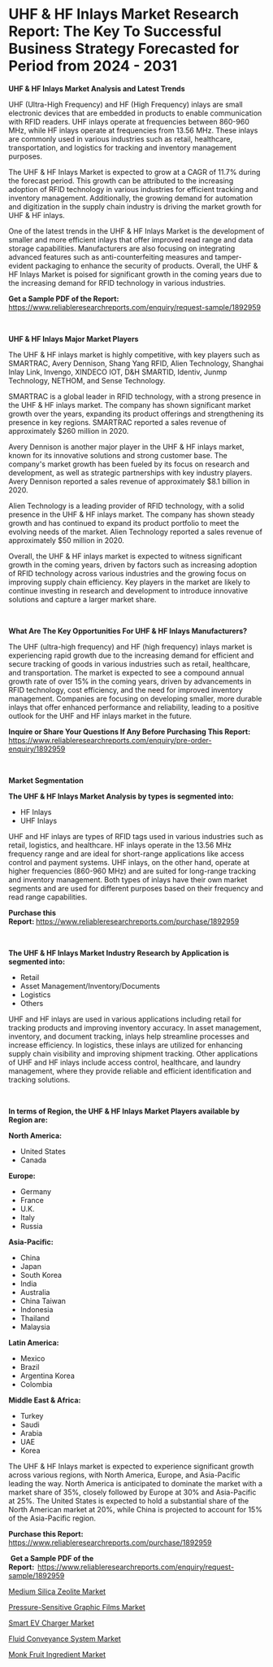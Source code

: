 <p><h1>UHF & HF Inlays Market Research Report: The Key To Successful Business Strategy Forecasted for Period from 2024 - 2031</h1></p><p><strong>UHF & HF Inlays Market Analysis and Latest Trends</strong></p>
<p><p>UHF (Ultra-High Frequency) and HF (High Frequency) inlays are small electronic devices that are embedded in products to enable communication with RFID readers. UHF inlays operate at frequencies between 860-960 MHz, while HF inlays operate at frequencies from 13.56 MHz. These inlays are commonly used in various industries such as retail, healthcare, transportation, and logistics for tracking and inventory management purposes.</p><p>The UHF & HF Inlays Market is expected to grow at a CAGR of 11.7% during the forecast period. This growth can be attributed to the increasing adoption of RFID technology in various industries for efficient tracking and inventory management. Additionally, the growing demand for automation and digitization in the supply chain industry is driving the market growth for UHF & HF inlays.</p><p>One of the latest trends in the UHF & HF Inlays Market is the development of smaller and more efficient inlays that offer improved read range and data storage capabilities. Manufacturers are also focusing on integrating advanced features such as anti-counterfeiting measures and tamper-evident packaging to enhance the security of products. Overall, the UHF & HF Inlays Market is poised for significant growth in the coming years due to the increasing demand for RFID technology in various industries.</p></p>
<p><strong>Get a Sample PDF of the Report:&nbsp;</strong> <a href="https://www.reliableresearchreports.com/enquiry/request-sample/1892959">https://www.reliableresearchreports.com/enquiry/request-sample/1892959</a></p>
<p>&nbsp;</p>
<p><strong>UHF & HF Inlays Major Market Players</strong></p>
<p><p>The UHF & HF inlays market is highly competitive, with key players such as SMARTRAC, Avery Dennison, Shang Yang RFID, Alien Technology, Shanghai Inlay Link, Invengo, XINDECO IOT, D&H SMARTID, Identiv, Junmp Technology, NETHOM, and Sense Technology. </p><p>SMARTRAC is a global leader in RFID technology, with a strong presence in the UHF & HF inlays market. The company has shown significant market growth over the years, expanding its product offerings and strengthening its presence in key regions. SMARTRAC reported a sales revenue of approximately $260 million in 2020.</p><p>Avery Dennison is another major player in the UHF & HF inlays market, known for its innovative solutions and strong customer base. The company's market growth has been fueled by its focus on research and development, as well as strategic partnerships with key industry players. Avery Dennison reported a sales revenue of approximately $8.1 billion in 2020.</p><p>Alien Technology is a leading provider of RFID technology, with a solid presence in the UHF & HF inlays market. The company has shown steady growth and has continued to expand its product portfolio to meet the evolving needs of the market. Alien Technology reported a sales revenue of approximately $50 million in 2020.</p><p>Overall, the UHF & HF inlays market is expected to witness significant growth in the coming years, driven by factors such as increasing adoption of RFID technology across various industries and the growing focus on improving supply chain efficiency. Key players in the market are likely to continue investing in research and development to introduce innovative solutions and capture a larger market share.</p></p>
<p>&nbsp;</p>
<p><strong>What Are The Key Opportunities For UHF & HF Inlays Manufacturers?</strong></p>
<p><p>The UHF (ultra-high frequency) and HF (high frequency) inlays market is experiencing rapid growth due to the increasing demand for efficient and secure tracking of goods in various industries such as retail, healthcare, and transportation. The market is expected to see a compound annual growth rate of over 15% in the coming years, driven by advancements in RFID technology, cost efficiency, and the need for improved inventory management. Companies are focusing on developing smaller, more durable inlays that offer enhanced performance and reliability, leading to a positive outlook for the UHF and HF inlays market in the future.</p></p>
<p><strong>Inquire or Share Your Questions If Any Before Purchasing This Report:</strong> <a href="https://www.reliableresearchreports.com/enquiry/pre-order-enquiry/1892959">https://www.reliableresearchreports.com/enquiry/pre-order-enquiry/1892959</a></p>
<p>&nbsp;</p>
<p><strong>Market Segmentation</strong></p>
<p><strong>The UHF & HF Inlays Market Analysis by types is segmented into:</strong></p>
<p><ul><li>HF Inlays</li><li>UHF Inlays</li></ul></p>
<p><p>UHF and HF inlays are types of RFID tags used in various industries such as retail, logistics, and healthcare. HF inlays operate in the 13.56 MHz frequency range and are ideal for short-range applications like access control and payment systems. UHF inlays, on the other hand, operate at higher frequencies (860-960 MHz) and are suited for long-range tracking and inventory management. Both types of inlays have their own market segments and are used for different purposes based on their frequency and read range capabilities.</p></p>
<p><strong>Purchase this Report:&nbsp;</strong><a href="https://www.reliableresearchreports.com/purchase/1892959">https://www.reliableresearchreports.com/purchase/1892959</a></p>
<p>&nbsp;</p>
<p><strong>The UHF & HF Inlays Market Industry Research by Application is segmented into:</strong></p>
<p><ul><li>Retail</li><li>Asset Management/Inventory/Documents</li><li>Logistics</li><li>Others</li></ul></p>
<p><p>UHF and HF inlays are used in various applications including retail for tracking products and improving inventory accuracy. In asset management, inventory, and document tracking, inlays help streamline processes and increase efficiency. In logistics, these inlays are utilized for enhancing supply chain visibility and improving shipment tracking. Other applications of UHF and HF inlays include access control, healthcare, and laundry management, where they provide reliable and efficient identification and tracking solutions.</p></p>
<p>&nbsp;</p>
<p><strong>In terms of Region, the UHF & HF Inlays Market Players available by Region are:</strong></p>
<p>
    <p> <strong> North America: </strong>
        <ul>
            <li>United States</li>
            <li>Canada</li>
        </ul>
        </p> 
    <p> <strong> Europe: </strong>
        <ul>
            <li>Germany</li>
            <li>France</li>
            <li>U.K.</li>
            <li>Italy</li>
            <li>Russia</li>
        </ul>
        </p> 
    <p> <strong> Asia-Pacific: </strong>
        <ul>
            <li>China</li>
            <li>Japan</li>
            <li>South Korea</li>
            <li>India</li>
            <li>Australia</li>
            <li>China Taiwan</li>
            <li>Indonesia</li>
            <li>Thailand</li>
            <li>Malaysia</li>
        </ul>
        </p> 
    <p> <strong> Latin America: </strong>
        <ul>
            <li>Mexico</li>
            <li>Brazil</li>
            <li>Argentina Korea</li>
            <li>Colombia</li>
        </ul>
        </p> 
    <p> <strong> Middle East & Africa: </strong>
        <ul>
            <li>Turkey</li>
            <li>Saudi</li>
            <li>Arabia</li>
            <li>UAE</li>
            <li>Korea</li>
        </ul>
    </p>
    </p>
<p><p>The UHF & HF Inlays market is expected to experience significant growth across various regions, with North America, Europe, and Asia-Pacific leading the way. North America is anticipated to dominate the market with a market share of 35%, closely followed by Europe at 30% and Asia-Pacific at 25%. The United States is expected to hold a substantial share of the North American market at 20%, while China is projected to account for 15% of the Asia-Pacific region.</p></p>
<p><strong>Purchase this Report: </strong><a href="https://www.reliableresearchreports.com/purchase/1892959">https://www.reliableresearchreports.com/purchase/1892959</a></p>
<p>&nbsp;<strong>Get a Sample PDF of the Report:&nbsp;&nbsp;</strong><a href="https://www.reliableresearchreports.com/enquiry/request-sample/1892959">https://www.reliableresearchreports.com/enquiry/request-sample/1892959</a></p>
<p><strong></strong></p>
<p><p><a href="https://butternut-bug-553.notion.site/Medium-Silica-Zeolite-Market-Offers-Provide-Insightful-Data-for-the-Time-Period-from-2024-to-2031-an-c7722ccd400240778230b5220e5465d8">Medium Silica Zeolite Market</a></p><p><a href="https://funky-papaya-cf4.notion.site/Pressure-Sensitive-Graphic-Films-Market-Research-Report-Forecasted-for-Period-from-2024-2031-by-M-28c5e8289df94fe0a0f1fb855832ac2d">Pressure-Sensitive Graphic Films Market</a></p><p><a href="https://view.publitas.com/reportprime-1/smart-ev-charger-market-size-market-share-and-global-market-analysis-report-2024-2031/">Smart EV Charger Market</a></p><p><a href="https://picayune-night-cbd.notion.site/Fluid-Conveyance-System-Market-Size-Growth-Outlook-from-2024-to-2031-projecting-at-Market-s-Trends-2c177b33a5084fbaa4ce46f0e3935b13">Fluid Conveyance System Market</a></p><p><a href="https://view.publitas.com/reportprime-1/monk-fruit-ingredient-market-research-report-the-key-to-successful-business-strategy-forecasted-for-period-from-2024-2031/">Monk Fruit Ingredient Market</a></p></p>